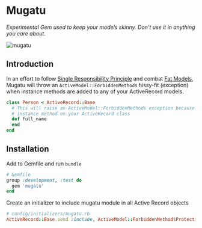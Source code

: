 # Mugatu

_Experimental Gem used to keep your models skinny. Don't use it in anything you care about._

![mugatu](https://cloud.githubusercontent.com/assets/739782/5604928/4e88e5bc-9394-11e4-815b-3127c727ebe3.jpg)

## Introduction

In an effort to follow [Single Responsibility Principle](http://www.oodesign.com/single-responsibility-principle.html) and combat [Fat Models](http://en.oreilly.com/rails2011/public/schedule/detail/18514), Mugatu will throw an `ActiveModel::ForbiddenMethods` hissy-fit (exception) when instance methods are added to any of your ActiveRecord models.

```ruby
class Person < ActiveRecord::Base
  # This will raise an ActiveModel::ForbiddenMethods exception because it's an
  # instance method on your ActiveRecord class
  def full_name
  end
end
```

## Installation

Add to Gemfile and run `bundle`

```ruby
# Gemfile
group :development, :test do
  gem 'mugatu'
end
```

Create an initializer to include mugatu module in all Active Record objects

```ruby
# config/initializers/mugatu.rb
ActiveRecord::Base.send :include, ActiveModel::ForbiddenMethodsProtection
```
